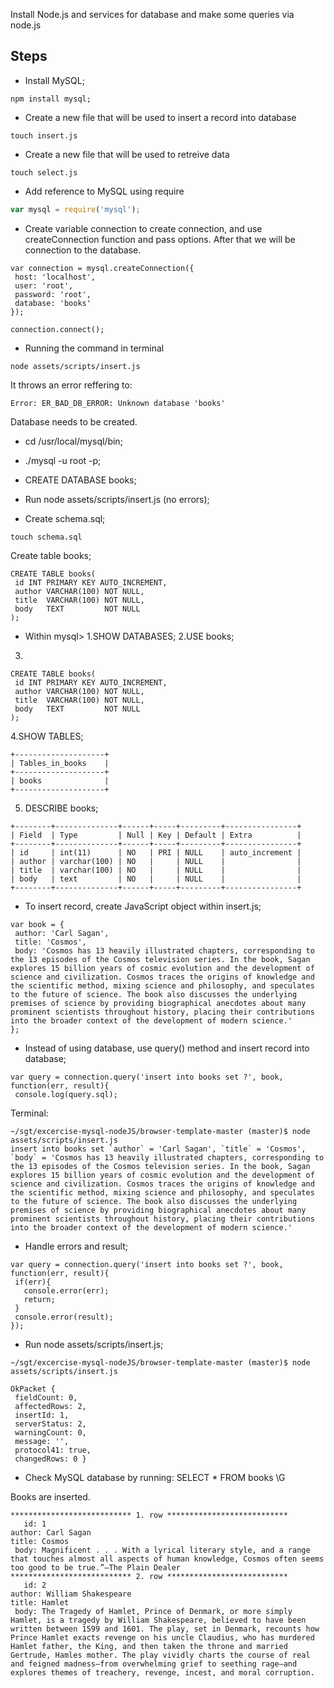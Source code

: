 Install Node.js and services for database and make some queries via node.js


## Steps

- Install MySQL;

```
npm install mysql;
```

- Create a new file that will be used to insert a record into database

```
touch insert.js
```

- Create a new file that will be used to retreive data

```
touch select.js
```

- Add reference to MySQL using require


```insert.js
var mysql = require('mysql');
```

- Create variable connection to create connection, and use createConnection function and pass options. After that we will be connection to the database.

```
var connection = mysql.createConnection({
 host: 'localhost',
 user: 'root',
 password: 'root',
 database: 'books'
});

connection.connect();
```

- Running the command in terminal

```
node assets/scripts/insert.js
```

It throws an error reffering to:

```
Error: ER_BAD_DB_ERROR: Unknown database 'books'
```

Database needs to be created.

- cd /usr/local/mysql/bin;

- ./mysql -u root -p;

- CREATE DATABASE books;

- Run node assets/scripts/insert.js (no errors);

- Create schema.sql;

```
touch schema.sql
```

Create table books;
```
CREATE TABLE books(
 id INT PRIMARY KEY AUTO_INCREMENT,
 author VARCHAR(100) NOT NULL,
 title  VARCHAR(100) NOT NULL,
 body   TEXT         NOT NULL
);
```


- Within mysql>
1.SHOW DATABASES;
2.USE books;
3.
```
CREATE TABLE books(
 id INT PRIMARY KEY AUTO_INCREMENT,
 author VARCHAR(100) NOT NULL,
 title  VARCHAR(100) NOT NULL,
 body   TEXT         NOT NULL
);
```


4.SHOW TABLES;

```
+--------------------+
| Tables_in_books    |
+--------------------+
| books              |
+--------------------+
```


5. DESCRIBE books;

```
+--------+--------------+------+-----+---------+----------------+
| Field  | Type         | Null | Key | Default | Extra          |
+--------+--------------+------+-----+---------+----------------+
| id     | int(11)      | NO   | PRI | NULL    | auto_increment |
| author | varchar(100) | NO   |     | NULL    |                |
| title  | varchar(100) | NO   |     | NULL    |                |
| body   | text         | NO   |     | NULL    |                |
+--------+--------------+------+-----+---------+----------------+
```



- To insert record, create JavaScript object within insert.js;

```
var book = {
 author: 'Carl Sagan',
 title: 'Cosmos',
 body: 'Cosmos has 13 heavily illustrated chapters, corresponding to the 13 episodes of the Cosmos television series. In the book, Sagan explores 15 billion years of cosmic evolution and the development of science and civilization. Cosmos traces the origins of knowledge and the scientific method, mixing science and philosophy, and speculates to the future of science. The book also discusses the underlying premises of science by providing biographical anecdotes about many prominent scientists throughout history, placing their contributions into the broader context of the development of modern science.'
};
```

- Instead of using database, use query() method and insert record into database;

```
var query = connection.query('insert into books set ?', book, function(err, result){
 console.log(query.sql);
```

Terminal:

```
~/sgt/excercise-mysql-nodeJS/browser-template-master (master)$ node assets/scripts/insert.js
insert into books set `author` = 'Carl Sagan', `title` = 'Cosmos', `body` = 'Cosmos has 13 heavily illustrated chapters, corresponding to the 13 episodes of the Cosmos television series. In the book, Sagan explores 15 billion years of cosmic evolution and the development of science and civilization. Cosmos traces the origins of knowledge and the scientific method, mixing science and philosophy, and speculates to the future of science. The book also discusses the underlying premises of science by providing biographical anecdotes about many prominent scientists throughout history, placing their contributions into the broader context of the development of modern science.'
```

- Handle errors and result;

```
var query = connection.query('insert into books set ?', book, function(err, result){
 if(err){
   console.error(err);
   return;
 }
 console.error(result);
});
```


- Run node assets/scripts/insert.js;

```
~/sgt/excercise-mysql-nodeJS/browser-template-master (master)$ node assets/scripts/insert.js

OkPacket {
 fieldCount: 0,
 affectedRows: 2,
 insertId: 1,
 serverStatus: 2,
 warningCount: 0,
 message: '',
 protocol41: true,
 changedRows: 0 }
 ```

- Check MySQL database by running: SELECT * FROM books \G

Books are inserted.

```
*************************** 1. row ***************************
   id: 1
author: Carl Sagan
title: Cosmos
 body: Magnificent . . . With a lyrical literary style, and a range that touches almost all aspects of human knowledge, Cosmos often seems too good to be true.”—The Plain Dealer
*************************** 2. row ***************************
   id: 2
author: William Shakespeare
title: Hamlet
 body: The Tragedy of Hamlet, Prince of Denmark, or more simply Hamlet, is a tragedy by William Shakespeare, believed to have been written between 1599 and 1601. The play, set in Denmark, recounts how Prince Hamlet exacts revenge on his uncle Claudius, who has murdered Hamlet father, the King, and then taken the throne and married Gertrude, Hamles mother. The play vividly charts the course of real and feigned madness—from overwhelming grief to seething rage—and explores themes of treachery, revenge, incest, and moral corruption.
```
